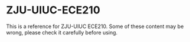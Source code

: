 # ZJU-UIUC-ECE210
This is a reference for ZJU-UIUC ECE210. Some of these content may be wrong, please check it carefully before using.
